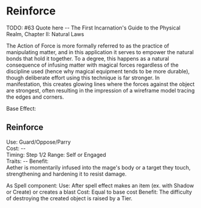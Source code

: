 # Reinforce

TODO: #63 Quote here
-- The First Incarnation's Guide to the Physical Realm, Chapter II: Natural Laws

The Action of Force is more formally referred to as the practice of manipulating matter, and in this application it serves to empower the natural bonds that hold it together. To a degree, this happens as a natural consequence of infusing matter with magical forces regardless of the discipline used (hence why magical equipment tends to be more durable), though deliberate effort using this technique is far stronger. In manifestation, this creates glowing lines where the forces against the object are strongest, often resulting in the impression of a wireframe model tracing the edges and corners.

Base Effect:

## Reinforce
Use: Guard/Oppose/Parry  
Cost: --  
Timing: Step 1/2
Range: Self or Engaged  
Traits: --
Benefit:  
Aether is momentarily infused into the mage's body or a target they touch, strengthening and hardening it to resist damage. 

As Spell component:
Use: After spell effect makes an item (ex. with Shadow or Create) or creates a blast
Cost: Equal to base cost
Benefit: The difficulty of destroying the created object is raised by a Tier.